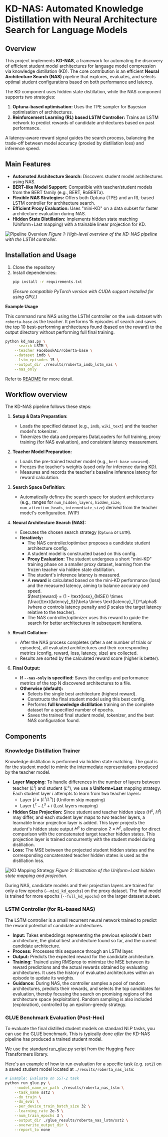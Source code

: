 # KD-NAS: Automated Knowledge Distillation with Neural Architecture Search for Language Models

## Overview

This project implements **KD-NAS**, a framework for automating the discovery of efficient student model architectures for language model compression via knowledge distillation (KD). The core contribution is an efficient **Neural Architecture Search (NAS)** pipeline that explores, evaluates, and selects optimal student configurations based on both performance and latency.

The KD component uses hidden state distillation, while the NAS component supports two strategies:
1.  **Optuna-based optimisation:** Uses the TPE sampler for Bayesian optimisation of architectures.
2.  **Reinforcement Learning (RL) based LSTM Controller:** Trains an LSTM network to predict rewards of candidate architectures based on past performance.

A latency-aware reward signal guides the search process, balancing the trade-off between model accuracy (proxied by distillation loss) and inference speed.

## Main Features

*   **Automated Architecture Search:** Discovers student model architectures using NAS.
*   **BERT-like Model Support:** Compatible with teacher/student models from the BERT family (e.g., BERT, RoBERTa). 
*   **Flexible NAS Strategies:** Offers both Optuna (TPE) and an RL-based LSTM controller for architecture search.
*   **Efficient Proxy Evaluation:** Uses "mini-KD" on a data subset for faster architecture evaluation during NAS.
*   **Hidden State Distillation:** Implements hidden state matching (Uniform+Last mapping) with a trainable linear projection for KD.

![Pipeline Overview](docs/imgs/kd-nas-lstm-architecture.png)
*Figure 1: High-level overview of the KD-NAS pipeline with the LSTM controller.*

## Installation and Usage

1.  Clone the repository
2.  Install dependencies:
    ```bash
    pip install -r requirements.txt
    ```
    *(Ensure compatible PyTorch version with CUDA support installed for using GPU.)*

**Example Usage**

This command runs NAS using the LSTM controller on the `imdb` dataset with `roberta-base` as the teacher. It performs 15 episodes of search and saves the top 10 best-performing architectures found (based on the reward) to the output directory without performing full final training.

```bash
python kd_nas.py \
    --search LSTM \
    --teacher FacebookAI/roberta-base \
    --dataset imdb \
    --lstm_episodes 15 \
    --output_dir ./results/roberta_imdb_lstm_nas \
    --nas_only
```

Refer to [README](kd/README.md) for more detail.

## Workflow overview

The KD-NAS pipeline follows these steps:

1.  **Setup & Data Preparation:**
    * Loads the specified dataset (e.g., `imdb`, `wiki_text`) and the teacher model's tokenizer.
    * Tokenizes the data and prepares DataLoaders for full training, proxy training (for NAS evaluation), and consistent latency measurement.

2.  **Teacher Model Preparation:**
    * Loads the pre-trained teacher model (e.g., `bert-base-uncased`).
    * Freezes the teacher's weights (used only for inference during KD).
    * Measures and records the teacher's baseline inference latency for reward calculation.

3.  **Search Space Definition:**
    * Automatically defines the search space for student architectures (e.g., ranges for `num_hidden_layers`, `hidden_size`, `num_attention_heads`, `intermediate_size`) derived from the teacher model's configuration. (WIP)

4.  **Neural Architecture Search (NAS):**
    * Executes the chosen search strategy (`Optuna` or `LSTM`).
    * **Iteratively:**
        * The NAS controller/optimiser proposes a candidate student architecture config.
        * A student model is constructed based on this config.
        * **Proxy Evaluation:** The student undergoes a short "mini-KD" training phase on a smaller proxy dataset, learning from the frozen teacher via hidden state distillation.
        * The student's inference latency is measured.
        * A **reward** is calculated based on the mini-KD performance (loss) and the measured latency, aiming to balance accuracy and speed. \
        $\text{reward} = (1 - \text{loss}_{MSE}) \times (\frac{\text{latency}_S}{\beta \times \text{latency}_T})^\alpha$ \
        (where $\alpha$ controls latency penalty and $\beta$ scales the target latency relative to the teacher).
        * The NAS controller/optimizer uses this reward to guide the search for better architectures in subsequent iterations.

5.  **Result Collation:**
    * After the NAS process completes (after a set number of trials or episodes), all evaluated architectures and their corresponding metrics (config, reward, loss, latency, size) are collected.
    * Results are sorted by the calculated reward score (higher is better).

6.  **Final Output:**
    * **If `--nas-only` is specified:** Saves the configs and performance metrics of the top N discovered architectures to a file.
    * **Otherwise (default):**
        * Selects the single best architecture (highest reward).
        * Constructs the final student model using this best config.
        * Performs **full knowledge distillation** training on the complete dataset for a specified number of epochs.
        * Saves the trained final student model, tokenizer, and the best NAS configuration found.

## Components

### Knowledge Distillation Trainer

Knowledge distillation is performed via hidden state matching. The goal is for the student model to mimic the intermediate representations produced by the teacher model.

* **Layer Mapping:** To handle differences in the number of layers between teacher ($L^t$) and student ($L^s$), we use a **Uniform+Last** mapping strategy. Each student layer $i$ attempts to learn from two teacher layers:
    *   Layer $\lfloor i \times (L^t / L^s) \rfloor$ (Uniform skip mapping)
    *   Layer $L^t - L^s + i$ (Last layers mapping)
* **Hidden Size Projection:** Since student and teacher hidden sizes ($H^s$, $H^t$) may differ, and each student layer maps to *two* teacher layers, a learnable linear projection layer is added. This layer projects the student's hidden state output $H^s$ to dimension $2 \times H^t$, allowing for direct comparison with the concatenated target teacher hidden states. This projection layer is trained concurrently with the student model during distillation.
*   **Loss:** The MSE between the projected student hidden states and the corresponding concatenated teacher hidden states is used as the distillation loss.

![KD Mapping Strategy](docs/imgs/kd_mapping.jpg)
*Figure 2: Illustration of the Uniform+Last hidden state mapping and projection.*

During NAS, candidate models and their projection layers are trained for only a few epochs (`--mini_kd_epochs`) on the proxy dataset. The final model is trained for more epochs (`--full_kd_epochs`) on the larger dataset subset.

### LSTM Controller (for RL-based NAS)

The LSTM controller is a small recurrent neural network trained to predict the reward potential of candidate architectures.

*   **Input:** Takes embeddings representing the previous episode's best architecture, the global best architecture found so far, and the current candidate architecture.
*   **Process:** Processes this sequence through an LSTM layer.
*   **Output:** Predicts the expected reward for the candidate architecture.
*   **Training:** Trained using RMSprop to minimize the MSE between its reward predictions and the actual rewards obtained by evaluating architectures. It uses the history of evaluated architectures within an episode to update its weights.
*   **Guidance:** During NAS, the controller samples a pool of random architectures, predicts their rewards, and selects the top candidates for evaluation, thereby focusing the search on promising regions of the architecture space (exploitation). Random sampling is also included (exploration), controlled by an epsilon-greedy strategy.

### GLUE Benchmark Evaluation (Post-Hoc)

To evaluate the final distilled student models on standard NLP tasks, you can use the GLUE benchmark. This is typically done *after* the KD-NAS pipeline has produced a trained student model.

We use the standard [run_glue.py](https://github.com/huggingface/transformers/blob/main/examples/pytorch/text-classification/run_glue.py) script from the Hugging Face Transformers library.

Here's an example of how to run evaluation for a specific task (e.g. `sst2`) on a saved student model located at `./results/roberta_nas_lstm`:

```bash
# Example: Evaluate on SST-2 task
python run_glue.py \
    --model_name_or_path ./results/roberta_nas_lstm \
    --task_name sst2 \
    --do_train \
    --do_eval \
    --per_device_train_batch_size 32 \
    --learning_rate 2e-5 \
    --num_train_epochs 3 \
    --output_dir ./glue_results/roberta_nas_lstm/sst2 \
    --overwrite_output_dir \
    --report_to none
```
